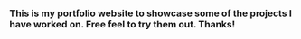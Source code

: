 ### This is my portfolio website to showcase some of the projects I have worked on. Free feel to try them out. Thanks!